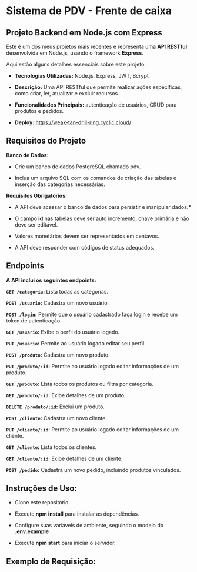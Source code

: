 # Sistema de PDV - Frente de caixa

## Projeto Backend em Node.js com Express

Este é um dos meus projetos mais recentes e representa uma **API RESTful** desenvolvida em Node.js, usando o framework **Express**.

Aqui estão alguns detalhes essenciais sobre este projeto:

* **Tecnologias Utilizadas:** Node.js, Express, JWT, Bcrypt

* **Descrição:** Uma API RESTful que permite realizar ações específicas, como criar, ler, atualizar e excluir recursos.

* **Funcionalidades Principais:** autenticação de usuários, CRUD para produtos e pedidos.

* **Deploy:** https://weak-tan-drill-ring.cyclic.cloud/

## Requisitos do Projeto

**Banco de Dados:**

* Crie um banco de dados PostgreSQL chamado pdv.

* Inclua um arquivo SQL com os comandos de criação das tabelas e inserção das categorias necessárias.
 

**Requisitos Obrigatórios:**


* A API deve acessar o banco de dados para persistir e manipular dados.* 

* O campo **id** nas tabelas deve ser auto incremento, chave primária e não deve ser editável.

* Valores monetários devem ser representados em centavos.

* A API deve responder com códigos de status adequados.


## Endpoints

**A API inclui os seguintes endpoints:**

**`GET /categoria`:** Lista todas as categorias.

**`POST /usuario`:** Cadastra um novo usuário.

**`POST /login`:** Permite que o usuário cadastrado faça login e recebe um token de autenticação.

**`GET /usuario`:** Exibe o perfil do usuário logado.

**`PUT /usuario`:** Permite ao usuário logado editar seu perfil.

**`POST /produto`:** Cadastra um novo produto.

**`PUT /produto/:id`:** Permite ao usuário logado editar informações de um produto.

**`GET /produto`:** Lista todos os produtos ou filtra por categoria.

**`GET /produto/:id`:** Exibe detalhes de um produto.

**`DELETE /produto/:id`:** Exclui um produto.

**`POST /cliente`:** Cadastra um novo cliente.

**`PUT /cliente/:id`:** Permite ao usuário logado editar informações de um cliente.

**`GET /cliente`:** Lista todos os clientes.

**`GET /cliente/:id`:** Exibe detalhes de um cliente.

**`POST /pedido`:** Cadastra um novo pedido, incluindo produtos vinculados.


## Instruções de Uso:

* Clone este repositório.

* Execute **npm install** para instalar as dependências.

* Configure suas variáveis de ambiente, seguindo o modelo do  **.env.example**

* Execute **npm start** para iniciar o servidor.



## Exemplo de Requisição:
